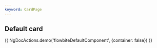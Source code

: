 ```yaml
---
keyword: CardPage
---
```


## Default card

{{ NgDocActions.demo('flowbiteDefaultComponent', {container: false}) }}

```angular-html file="./_default.component.html" group="default" name="html"

```

```angular-ts file="./_default.component.ts" group="default" name="typescript"

```
